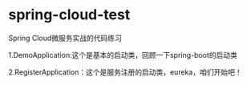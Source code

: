 # spring-cloud-test
Spring Cloud微服务实战的代码练习

1.DemoApplication:这个是基本的启动类，回顾一下spring-boot的启动类

2.RegisterApplication：这个是服务注册的启动类，eureka，咱们开始吧！
